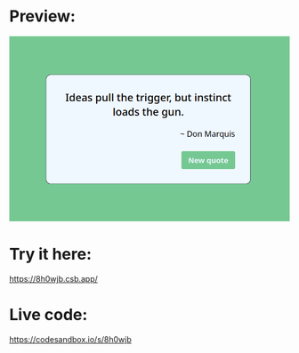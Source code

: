 # Preview:

![Quote-Machine.png](Quote-Machine.png)

# Try it here:
https://8h0wjb.csb.app/

# Live code:
https://codesandbox.io/s/8h0wjb


